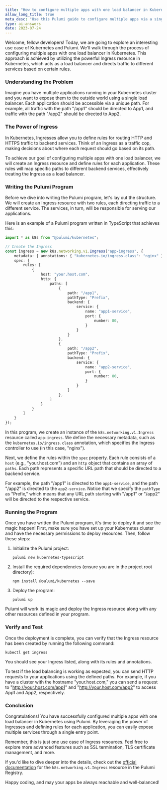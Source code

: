 ```yaml
---
title: "How to configure multiple apps with one load balancer in Kubernetes"
allow_long_title: true
meta_desc: "Use this Pulumi guide to configure multiple apps via a single Kubernetes load balancer. Enhance service management and traffic distribution."
type: ai-answers
date: 2023-07-24
---
```


Welcome, fellow developers! Today, we are going to explore an interesting use case of Kubernetes and Pulumi. We'll walk through the process of configuring multiple apps with one load balancer in Kubernetes. This approach is achieved by utilizing the powerful Ingress resource in Kubernetes, which acts as a load balancer and directs traffic to different services based on certain rules.

### Understanding the Problem

Imagine you have multiple applications running in your Kubernetes cluster and you want to expose them to the outside world using a single load balancer. Each application should be accessible via a unique path. For example, all traffic with the path "/app1" should be directed to App1, and traffic with the path "/app2" should be directed to App2.

### The Power of Ingress

In Kubernetes, Ingresses allow you to define rules for routing HTTP and HTTPS traffic to backend services. Think of an Ingress as a traffic cop, making decisions about where each request should go based on its path.

To achieve our goal of configuring multiple apps with one load balancer, we will create an Ingress resource and define rules for each application. These rules will map specific paths to different backend services, effectively treating the Ingress as a load balancer.

### Writing the Pulumi Program

Before we dive into writing the Pulumi program, let's lay out the structure. We will create an Ingress resource with two rules, each directing traffic to a different service. The services, in turn, will be responsible for serving our applications.

Here is an example of a Pulumi program written in TypeScript that achieves this:

```typescript
import * as k8s from "@pulumi/kubernetes";

// Create the Ingress
const ingress = new k8s.networking.v1.Ingress("app-ingress", {
    metadata: { annotations: { "kubernetes.io/ingress.class": "nginx" } },
    spec: {
        rules: [
            {
                host: "your.host.com",
                http: {
                    paths: [
                        {
                            path: "/app1",
                            pathType: "Prefix",
                            backend: {
                                service: {
                                    name: "app1-service",
                                    port: {
                                        number: 80,
                                    }
                                }
                            }
                        },
                        {
                            path: "/app2",
                            pathType: "Prefix",
                            backend: {
                                service: {
                                    name: "app2-service",
                                    port: {
                                        number: 80,
                                    }
                                }
                            }
                        },
                    ]
                }
            }
        ]
    }
});
```

In this program, we create an instance of the `k8s.networking.v1.Ingress` resource called `app-ingress`. We define the necessary metadata, such as the `kubernetes.io/ingress.class` annotation, which specifies the Ingress controller to use (in this case, "nginx").

Next, we define the rules within the `spec` property. Each rule consists of a `host` (e.g., "your.host.com") and an `http` object that contains an array of `paths`. Each path represents a specific URL path that should be directed to a backend service.

For example, the path "/app1" is directed to the `app1-service`, and the path "/app2" is directed to the `app2-service`. Notice that we specify the `pathType` as "Prefix," which means that any URL path starting with "/app1" or "/app2" will be directed to the respective service.

### Running the Program

Once you have written the Pulumi program, it's time to deploy it and see the magic happen! First, make sure you have set up your Kubernetes cluster and have the necessary permissions to deploy resources. Then, follow these steps:

1. Initialize the Pulumi project:

   ```shell
   pulumi new kubernetes-typescript
   ```

2. Install the required dependencies (ensure you are in the project root directory):

   ```shell
   npm install @pulumi/kubernetes --save
   ```

3. Deploy the program:

   ```shell
   pulumi up
   ```

Pulumi will work its magic and deploy the Ingress resource along with any other resources defined in your program.

### Verify and Test

Once the deployment is complete, you can verify that the Ingress resource has been created by running the following command:

```shell
kubectl get ingress
```

You should see your Ingress listed, along with its rules and annotations.

To test if the load balancing is working as expected, you can send HTTP requests to your applications using the defined paths. For example, if you have a cluster with the hostname "your.host.com," you can send a request to "http://your.host.com/app1" and "http://your.host.com/app2" to access App1 and App2, respectively.

### Conclusion

Congratulations! You have successfully configured multiple apps with one load balancer in Kubernetes using Pulumi. By leveraging the power of Ingresses and defining rules for each application, you can easily expose multiple services through a single entry point.

Remember, this is just one use case of Ingress resources. Feel free to explore more advanced features such as SSL termination, TLS certificate management, and more.

If you'd like to dive deeper into the details, check out the [official documentation](https://www.pulumi.com/docs/reference/pkg/kubernetes/networking/v1/ingress/) for the `k8s.networking.v1.Ingress` resource in the Pulumi Registry.

Happy coding, and may your apps be always reachable and well-balanced!
